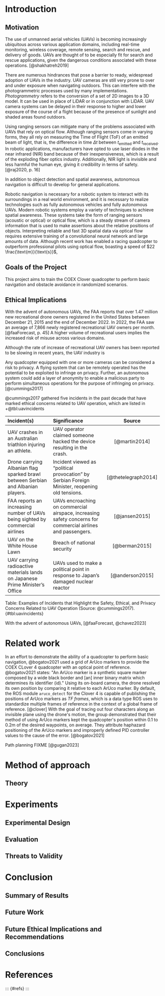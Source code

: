 <!-- # Template description

## Citations and references

## Labeling figures

```markdown
![Label](images/IMAGE_NAME.png)
```

## Labeling tables

To provide a label for a table, write a short caption for the table and prefix the caption
with `Table:` as in the example below:

```
Table: A two-row table demonstrating tables

|Row number | Description |
|:----------|:------------|
|1          |Row 1        |
|2          |Row 2        |
```

## Other template information

Two things specific to this template to also keep in mind:

1. It is your responsibility to remove this description section before building
the PDF version you plan to defend.
2. References _will only appear if cited correctly_ in the text

## Note on `LaTeX` commands

Documents may include specific `LaTeX` commands _in Markdown_. To render these, surround the commands
with markup denoting `LaTeX`. For example:

```
Checkmark character:   $\checkmark$
Superscript character: $^{\dag}$
```

If using a special package not included in the template, add the desired `LaTeX`
package or command/macro to the `header-includes` property in [config.yaml](config.yaml).

Should this package not be included in the environment shipped with this template,
you may also need to add the package to the [GitHub Actions Workflow](.github/workflows/main.yml).

Direct any questions about issues to your first reader.
-->

<!-- From Physics:
Written work in fall semester
Recommended format:
- Introduction and Background: includes previous work in field
- Theory
- Methodology / Experimental Plan
- Preliminary Results
- Future Work
- References: It is expected that the vast majority of references
will be from peer reviewed sources (not Wikipedia!) -->

# Introduction

## Motivation

The use of unmanned aerial vehicles (UAVs) is becoming increasingly ubiquitous
across various application domains, including real-time monitoring, wireless
coverage, remote sensing, search and rescue, and delivery of goods. UAVs are
thought of to be especially fit for search and rescue applications, given the
dangerous conditions associated with these operations. [@shakhatreh2019]

<!-- FIXME: need to provide tangible data right here -->
<!-- FIXME: provide data from the FAA here. -->

There are numerous hindrances that pose a barrier to ready, widespread adoption
of UAVs in the industry. UAV cameras are still very prone to over and under
exposure when navigating outdoors. This can interfere with the photogrammetric
processes used by many implementations. *Photogrammetry* refers to the
conversion of a set of 2D images to a 3D model. It can be used in place of
LiDAR or in conjunction with LiDAR. UAV camera systems can be delayed in their
response to higher and lower exposure of the course of a flight because of the
presence of sunlight and shaded areas found outdoors.

Using ranging sensors can mitigate many of the problems associated with UAVs
that rely on optical flow. Although ranging sensors come in varying forms, they
all rely on measuring the Time of Flight (ToF) of an emitted beam of light, that
is, the difference in time $\Delta t$ between $t_{\text{emitted}}$ and
$t_{\text{received}}$. In robotic applications, manufacturers have opted to use
laser diodes in the near infrared (NIR) band because of their inexpensiveness,
which is a result of the exploding fiber optics industry. Additionally, NIR
light is invisible and less harmful the human eye, giving it credibility in
terms of safety. [@raj2020, p. 16]

In addition to object detection and spatial awareness, autonomous navigation is
difficult to develop for general applications. 

<!-- FIXME: continue to develop idea about why autonomous navigation is not
perfect. -->

Robotic navigation is necessary for a robotic system to interact with its
surroundings in a real world environment, and it is necessary to realize
technologies such as fully autonomous vehicles and fully autonomous UAVs. Modern
robotic systems employ a variety of techniques to achieve spatial awareness.
These systems take the form of ranging sensors (acoustic or optical) or optical
flow, which is a steady stream of camera information that is used to make
assertions about the relative positions of objects. Interpreting reliable and
fast 3D spatial data via optical flow requires extensive training of a
convolutional neural network and large amounts of data. Although recent work has
enabled a racing quadcopter to outperform professional pilots using optical
flow, boasting a speed of $22 \frac{\text{m}}{\text{s}}$,

<!-- FIXME: try to give a proper motivation for why my approach has validity -->

## Goals of the Project

This project aims to train the COEX Clover quadcopter to perform basic
navigation and obstacle avoidance in randomized scenarios. 

## Ethical Implications

<!-- spying
war use
war use!!!
war use!!!!!!! -->

With the advent of autonomous UAVs, the FAA reports that over 1.47 million new
recreational drone owners registered in the United States between December 21,
2015 and the end of December 2022. In 2022, the FAA saw an average of 7,866
newly registered recreational UAV owners per month. [@faaForecast, p. 45] A
higher volume of recreational users implies the increased risk of misuse across
various domains.

Although the rate of increase of recreational UAV owners has been reported to be
slowing in recent years, the UAV industry is 

Any quadcopter equipped with one or more cameras can be considered a risk to
privacy. A flying system that can be remotely operated has the potential to be
exploited to infringe on privacy. Further, an autonomous system could add a
layer of anonymity to enable a malicious party to perform simultaneous
operations for the purpose of infringing on privacy. [@cummings2017]

@cummings2017 gathered five incidents in the past decade that have marked
ethical concerns related to UAV operation, which are listed in
+@tbl:uavincidents

Incident(s) | Significance | Source
:---|:---|:---:
UAV crashes in an Australian triathlon injuring an athlete. | UAV operator claimed someone hacked the device resulting in the crash. | [@martin2014]
Drone carrying Albanian flag sparked brawl between Serbian and Albanian players. | Incident viewed as “political provocation” by Serbian Foreign Minister, reopening old tensions. | [@thetelegraph2014]
FAA reports an increasing number of UAVs being sighted by commercial airlines | UAVs encroaching on commercial airspace, increasing safety concerns for commercial airlines and passengers. | [@jansen2015]
UAV on the White House Lawn | Breach of national security | [@berman2015]
UAV carrying radioactive materials lands on Japanese Prime Minister’s Office | UAVs used to make a political point in response to Japan’s damaged nuclear reactor | [@anderson2015]

Table: Examples of Incidents that Highlight the Safety, Ethical, and Privacy
Concerns Related to UAV Operation (Source: @cummings2017). {#tbl:uavincidents}


<!-- FIXME: data on infringements of privacy -->

With the advent of autonomous UAVs, [@faaForecast, @chavez2023]

<!-- In addition, reflect on ways that the above harms can be or are mitigated by your work -->

# Related work

In an effort to demonstrate the ability of a quadcopter to perform basic
navigation, @bogatov2021 used a grid of ArUco markers to provide the COEX CLover
4 quadcopter with an optical point of reference. @bogatov2021 states: "An ArUco
marker is a synthetic square marker composed by a wide black border and [an]
inner binary matrix which determines its identifier (id)." Using its on-board
camera, the drone resolved its own position by comparing it relative to each
ArUco marker. By default, the ROS module `aruco_detect` for the Clover 4 is
capable of publishing the positions of ArUco markers as *TF frames*, which is a
data type ROS uses to standardize multiple frames of reference in the context of
a global frame of reference. [@clover] With the goal of tracing out four
characters along an invisible plane using the drone's motion, the group
demonstrated that their method of using ArUco markers kept the quadcopter's
position within 0.1 to 0.2m of the desired waypoints, on average. They attribute
haphazard positioning of the ArUco markers and improperly defined PID controller
values to the cause of the error. [@bogatov2021]

Path planning FIXME [@gugan2023]

# Method of approach

## Theory

# Experiments

## Experimental Design

## Evaluation

## Threats to Validity

# Conclusion

## Summary of Results

## Future Work

## Future Ethical Implications and Recommendations

## Conclusions

# References

::: {#refs}
:::
